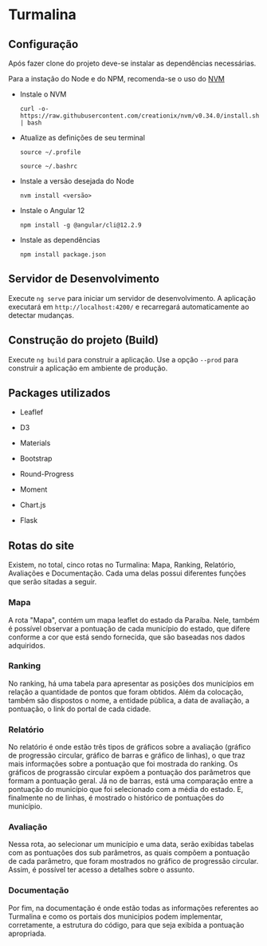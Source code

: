 # Turmalina

## Configuração

Após fazer clone do projeto deve-se instalar as dependências necessárias.

Para a instação do Node e do NPM, recomenda-se o uso do [NVM](https://github.com/creationix/nvm)

- Instale o NVM

    `curl -o- https://raw.githubusercontent.com/creationix/nvm/v0.34.0/install.sh | bash`

- Atualize as definições de seu terminal

    `source ~/.profile`

    `source ~/.bashrc`

- Instale a versão desejada do Node

    `nvm install <versão>`

- Instale o Angular 12

    `npm install -g @angular/cli@12.2.9`

- Instale as dependências

    `npm install package.json`

## Servidor de Desenvolvimento

Execute `ng serve` para iniciar um servidor de desenvolvimento. A aplicação executará em `http://localhost:4200/` e recarregará automaticamente ao detectar mudanças.

## Construção do projeto (Build)

Execute `ng build` para construir a aplicação. Use a opção `--prod` para construir a aplicação em ambiente de produção.


## Packages utilizados

- Leaflef

- D3

- Materials

- Bootstrap

- Round-Progress

- Moment

- Chart.js

- Flask

## Rotas do site

Existem, no total, cinco rotas no Turmalina: Mapa, Ranking, Relatório, Avaliações e Documentação. Cada uma delas possui diferentes funções que serão sitadas a seguir.

### Mapa

A rota "Mapa", contém um mapa leaflet do estado da Paraíba. Nele, também é possível observar a pontuação de cada município do estado, que difere conforme a cor que está sendo fornecida, que são baseadas nos dados adquiridos.

### Ranking

No ranking, há uma tabela para apresentar as posições dos municípios em relação a quantidade de pontos que foram obtidos. Além da colocação, também são dispostos o nome, a entidade pública, a data de avaliação, a pontuação, o link do portal de cada cidade.

### Relatório

No relatório é onde estão três tipos de gráficos sobre a avaliação (gráfico de progressão circular, gráfico de barras e gráfico de linhas), o que traz mais informações sobre a pontuação que foi mostrada do ranking. 
Os gráficos de prograssão circular expõem a pontuação dos parâmetros que formam a pontuação geral. Já no de barras, está uma comparação entre a pontuação do município que foi selecionado com a média do estado. E, finalmente no de linhas, é mostrado o histórico de pontuações do município.

### Avaliação

Nessa rota, ao selecionar um município e uma data, serão exibidas tabelas com as pontuações dos sub parâmetros, as quais compõem a pontuação de cada parâmetro, que foram mostrados no gráfico de progressão circular. Assim, é possível ter acesso a detalhes sobre o assunto.

### Documentação

Por fim, na documentação é onde estão todas as informações referentes ao Turmalina e como os portais dos municipios podem implementar, corretamente, a estrutura do código, para que seja exibida a pontuação apropriada.